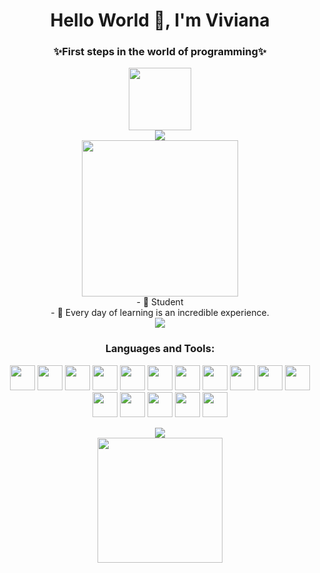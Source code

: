 <h1 align="center">Hello World 👋, I'm Viviana</h1>
<div  align="center" >
  <h3 align="center" >✨First steps in the world of programming✨ </h3>
  <img float="right" src="https://user-images.githubusercontent.com/104733789/180782025-dc3dfbf3-c1d0-4bb1-962e-093b16197d00.gif"  width="100" height="100"/> </div>
 <div align="center" ><img  src="https://user-images.githubusercontent.com/104733789/180783728-61354156-d7a6-416c-9815-8f0314fb9942.png"/> 

<div align="center" ><img  src="https://user-images.githubusercontent.com/104733789/180778862-6d6a1ff9-0e8d-43de-9932-81508e4a9fa1.png"  width="250" height="250"/> </div>
<div align="center" >
- 🍄 Student </br>
- 🎡 Every day of learning is an incredible experience.</br>
  </div>

<div align="center" ><img  src="https://user-images.githubusercontent.com/104733789/180783728-61354156-d7a6-416c-9815-8f0314fb9942.png"/> 

<h3 align="center">Languages and Tools:</h3>
<p align="center"> 
<img src="https://cdn.jsdelivr.net/gh/devicons/devicon/icons/html5/html5-original.svg" width="40" height="40"/>
<img src="https://cdn.jsdelivr.net/gh/devicons/devicon/icons/css3/css3-original.svg" width="40" height="40" />
<img src="https://cdn.jsdelivr.net/gh/devicons/devicon/icons/sass/sass-original.svg" width="40" height="40"/>
<img src="https://cdn.jsdelivr.net/gh/devicons/devicon/icons/visualstudio/visualstudio-plain.svg" width="40" height="40"/>
<img src="https://cdn.jsdelivr.net/gh/devicons/devicon/icons/nodejs/nodejs-original-wordmark.svg" width="40" height="40"/>
<img src="https://cdn.jsdelivr.net/gh/devicons/devicon/icons/figma/figma-original.svg" width="40" height="40"/>
<img src="https://cdn.jsdelivr.net/gh/devicons/devicon/icons/bootstrap/bootstrap-plain-wordmark.svg" width="40" height="40"/>
<img src="https://cdn.jsdelivr.net/gh/devicons/devicon/icons/javascript/javascript-original.svg" width="40" height="40"/>
<img src="https://cdn.jsdelivr.net/gh/devicons/devicon/icons/canva/canva-original.svg" width="40" height="40"/>
<img src="https://cdn.jsdelivr.net/gh/devicons/devicon/icons/vuejs/vuejs-original.svg" width="40" height="40" />
<img src="https://cdn.jsdelivr.net/gh/devicons/devicon/icons/mysql/mysql-original-wordmark.svg" width="40" height="40"/>
<img src="https://cdn.jsdelivr.net/gh/devicons/devicon/icons/jira/jira-original-wordmark.svg" width="40" height="40"/>
<img src="https://cdn.jsdelivr.net/gh/devicons/devicon/icons/php/php-original.svg" width="40" height="40"/>
<img src="https://cdn.jsdelivr.net/gh/devicons/devicon/icons/laravel/laravel-plain-wordmark.svg" width="40" height="40" />
<img src="https://cdn.jsdelivr.net/gh/devicons/devicon/icons/java/java-original-wordmark.svg" width="40" height="40"/>
<img src="https://cdn.jsdelivr.net/gh/devicons/devicon/icons/spring/spring-original-wordmark.svg" width="40" height="40" />
          
          
</p>
  <div align="center" ><img  src="https://user-images.githubusercontent.com/104733789/180783728-61354156-d7a6-416c-9815-8f0314fb9942.png"/> 

<div align="center" ><img  src="https://user-images.githubusercontent.com/104733789/180779440-8d1de173-a0cf-450b-bf69-b182b687ee5a.png" height="200" />
